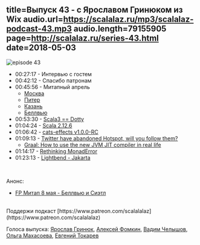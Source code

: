title=Выпуск 43 - с Ярославом Гринюком из Wix
audio.url=https://scalalaz.ru/mp3/scalalaz-podcast-43.mp3
audio.length=79155905
page=http://scalalaz.ru/series-43.html
date=2018-05-03
----

![episode 43](img/episode43.jpg)

* 00:27:17 - Интервью с гостем
* 00:42:12 - Спасибо патронам
* 00:45:56 - Митапный апрель
    * [Москва](https://www.youtube.com/watch?v=yxq6My6h_c0&list=PL9SJrES3EGUTZ1ki9UOYolgFHsoVSvWqg)
    * [Питер](https://www.youtube.com/watch?v=dWyGM3MnN0A&list=PL9SJrES3EGURfczfW0KSGXVDrykc6mJuo)
    * [Казань](https://www.youtube.com/user/ExpertFridays/videos)
    * [Беллвью](http://meetu.ps/e/F859s/kY3XM/a)
* 00:53:30 - [Scala3 == Dotty](https://www.scala-lang.org/blog/2018/04/19/scala-3.html)
* 01:04:24 - [Scala 2.12.6](https://github.com/scala/scala/releases/tag/v2.12.6)
* 01:06:42 - [cats-effects v1.0.0-RC](https://github.com/typelevel/cats-effect/releases/tag/v1.0.0-RC)
* 01:09:13 - [Twitter have abandoned Hotspot, will you follow them?](https://www.reddit.com/r/scala/comments/8ff3i5/twitter_have_abandoned_hotspot_will_you_follow/)
    - [Graal: How to use the new JVM JIT compiler in real life](https://www.youtube.com/watch?v=_7yIUkP5LiQ)
* 01:14:17 - [Rethinking MonadError](https://typelevel.org/blog/2018/04/13/rethinking-monaderror.html)
* 01:23:13 - [Lightbend - Jakarta](https://www.lightbend.com/blog/in-support-of-jakarta-ees-quest-to-accelerate-cloud-native-java)

<br/>

Aнонс:

* [FP Митап 8 мая - Беллвью и Сиэтл](http://meetu.ps/e/F859s/kY3XM/a)

<br/>
Поддержи подкаст [https://www.patreon.com/scalalalaz](https://www.patreon.com/scalalalaz)

Голоса выпуска:
[Ярослав Гринюк](https://github.com/yarhrn),
[Алексей Фомкин](https://github.com/fomkin),
[Вадим Челышов](http://github.com/dos65),
[Ольга Махасоева](https://twitter.com/oli_kitty),
[Евгений Токарев](https://twitter.com/strobegen)
